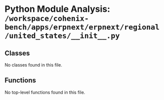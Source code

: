 # Python Module Analysis: `/workspace/cohenix-bench/apps/erpnext/erpnext/regional/united_states/__init__.py`

## Classes

No classes found in this file.


## Functions

No top-level functions found in this file.
